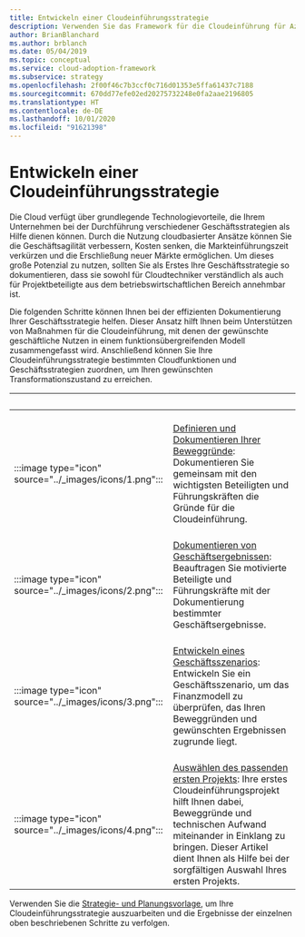 ```yaml
---
title: Entwickeln einer Cloudeinführungsstrategie
description: Verwenden Sie das Framework für die Cloudeinführung für Azure, um zu verstehen, wie die Cloud Ihnen dabei helfen kann, ihre Geschäftsstrategie voranzubringen.
author: BrianBlanchard
ms.author: brblanch
ms.date: 05/04/2019
ms.topic: conceptual
ms.service: cloud-adoption-framework
ms.subservice: strategy
ms.openlocfilehash: 2f00f46c7b3ccf0c716d01353e5ffa61437c7188
ms.sourcegitcommit: 670dd77efe02ed20275732248e0fa2aae2196805
ms.translationtype: HT
ms.contentlocale: de-DE
ms.lasthandoff: 10/01/2020
ms.locfileid: "91621398"
---
```

# <a name="develop-a-cloud-adoption-strategy"></a>Entwickeln einer Cloudeinführungsstrategie

Die Cloud verfügt über grundlegende Technologievorteile, die Ihrem Unternehmen bei der Durchführung verschiedener Geschäftsstrategien als Hilfe dienen können. Durch die Nutzung cloudbasierter Ansätze können Sie die Geschäftsagilität verbessern, Kosten senken, die Markteinführungszeit verkürzen und die Erschließung neuer Märkte ermöglichen. Um dieses große Potenzial zu nutzen, sollten Sie als Erstes Ihre Geschäftsstrategie so dokumentieren, dass sie sowohl für Cloudtechniker verständlich als auch für Projektbeteiligte aus dem betriebswirtschaftlichen Bereich annehmbar ist.

Die folgenden Schritte können Ihnen bei der effizienten Dokumentierung Ihrer Geschäftsstrategie helfen. Dieser Ansatz hilft Ihnen beim Unterstützen von Maßnahmen für die Cloudeinführung, mit denen der gewünschte geschäftliche Nutzen in einem funktionsübergreifenden Modell zusammengefasst wird. Anschließend können Sie Ihre Cloudeinführungsstrategie bestimmten Cloudfunktionen und Geschäftsstrategien zuordnen, um Ihren gewünschten Transformationszustand zu erreichen.

| <span title="Symbol">&nbsp;</span> | <span title="Beschreibung">&nbsp;</span> |
|--|--|
| <br> :::image type="icon" source="../_images/icons/1.png"::: | <br> [Definieren und Dokumentieren Ihrer Beweggründe](./motivations.md): Dokumentieren Sie gemeinsam mit den wichtigsten Beteiligten und Führungskräften die Gründe für die Cloudeinführung. |
| <br> :::image type="icon" source="../_images/icons/2.png"::: | <br> [Dokumentieren von Geschäftsergebnissen](./business-outcomes/index.md): Beauftragen Sie motivierte Beteiligte und Führungskräfte mit der Dokumentierung bestimmter Geschäftsergebnisse. |
| <br> :::image type="icon" source="../_images/icons/3.png"::: | <br> [Entwickeln eines Geschäftsszenarios](./cloud-migration-business-case.md): Entwickeln Sie ein Geschäftsszenario, um das Finanzmodell zu überprüfen, das Ihren Beweggründen und gewünschten Ergebnissen zugrunde liegt. |
| <br> :::image type="icon" source="../_images/icons/4.png"::: | <br> [Auswählen des passenden ersten Projekts](./first-adoption-project.md): Ihre erstes Cloudeinführungsprojekt hilft Ihnen dabei, Beweggründe und technischen Aufwand miteinander in Einklang zu bringen. Dieser Artikel dient Ihnen als Hilfe bei der sorgfältigen Auswahl Ihres ersten Projekts. |

Verwenden Sie die [Strategie- und Planungsvorlage](https://raw.githubusercontent.com/microsoft/CloudAdoptionFramework/master/plan/cloud-adoption-framework-strategy-and-plan-template.docx), um Ihre Cloudeinführungsstrategie auszuarbeiten und die Ergebnisse der einzelnen oben beschriebenen Schritte zu verfolgen.

